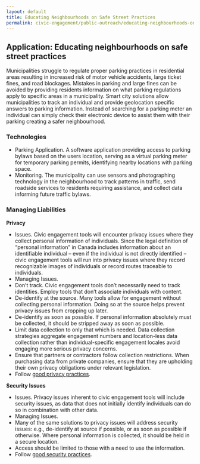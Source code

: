 ```yaml
---
layout: default
title: Educating Neighbourhoods on Safe Street Practices
permalink: civic-engagement/public-outreach/educating-neighbourhoods-on-safe-street-practices.html
---
```

 
## Application: Educating neighbourhoods on safe street practices

Municipalities struggle to regulate proper parking practices in residential areas resulting in increased risk of motor vehicle accidents, large ticket fines, and road blockages. Mistakes in parking and large fines can be avoided by providing residents information on what parking regulations apply to specific areas in a municipality. Smart city solutions allow municipalities to track an individual and provide geolocation specific answers to parking information. Instead of searching for a parking meter an individual can simply check their electronic device to assist them with their parking creating a safer neighbourhood.

### Technologies
* Parking Application. A software application providing access to parking bylaws based on the users location, serving as a virtual parking meter for temporary parking permits, identifying nearby locations with parking space.
*	Monitoring. The municipality can use sensors and photographing technology in the neighbourhood to track patterns in traffic, send roadside services to residents requiring assistance, and collect data informing future traffic bylaws.

### Managing Liabilities

**Privacy**  
*	Issues. Civic engagement tools will encounter privacy issues where they collect personal information of individuals.  Since the legal definition of “personal information” in Canada includes information about an identifiable individual – even if the individual is not directly identified – civic engagement tools will run into privacy issues where they record recognizable images of individuals or record routes traceable to individuals. 
*	Managing Issues.   
 * Don’t track.  Civic engagement tools don’t necessarily need to track identities.  Employ tools that don’t associate individuals with content. 
 * De-identify at the source. Many tools allow for engagement without collecting personal information. Doing so at the source helps prevent privacy issues from cropping up later. 
 * De-identify as soon as possible.  If personal information absolutely must be collected, it should be stripped away as soon as possible. 
 * Limit data collection to only that which is needed.  Data collection strategies aggregate engagement numbers and location-less data collection rather than individual-specific engagement locales avoid engaging more serious privacy concerns. 
 * Ensure that partners or contractors follow collection restrictions. When purchasing data from private companies, ensure that they are upholding their own privacy obligations under relevant legislation. 
 * Follow [good privacy practices](https://cippic-ca.github.io/SmartCityToolkit/privacy.html). 

**Security Issues** 
*	Issues.  Privacy issues inherent to civic engagement tools will include security issues, as data that does not initially identify individuals can do so in combination with other data. 
*	Managing Issues.  
 * Many of the same solutions to privacy issues will address security issues:  e.g., de-identify at source if possible, or as soon as possible if otherwise.  Where personal information is collected, it should be held in a secure location.   
 * Access should be limited to those with a need to use the information.  
 * Follow [good security practices](https://cippic-ca.github.io/SmartCityToolkit/security.html).

